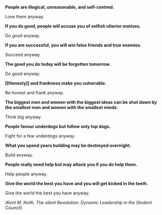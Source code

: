 **People are illogical, unreasonable, and self-centred.**

Love them anyway.

**If you do good, people will accuse you of selfish ulterior motives.**

Do good anyway.

**If you are successful, you will win false friends and true enemies.**

Succeed anyway.

**The good you do today will be forgotten tomorrow.**

Do good anyway.

**[[Honesty]] and frankness make you vulnerable.**

Be honest and frank anyway.

**The biggest men and women with the biggest ideas can be shot down by the smallest men and women with the smallest minds.**

Think big anyway.

**People favour underdogs but follow only top dogs.**

Fight for a few underdogs anyway.

**What you spend years building may be destroyed overnight.**

Build anyway.

**People really need help but may attack you if you do help them.**

Help people anyway.

**Give the world the best you have and you will get kicked in the teeth.**

Give the world the best you have anyway.

(_Kent M. Keith, The silent Revolution: Dynamic Leadership in the Student Council_)
